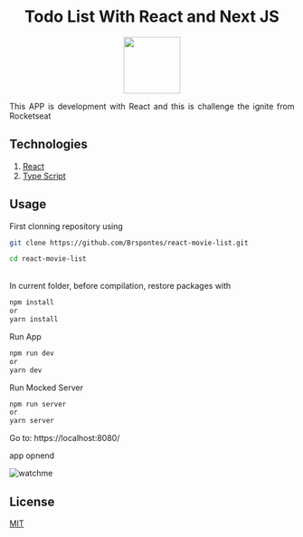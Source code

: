 <center><h1>Todo List With React  and Next JS </h1></center>

<p align="center">
<img src="https://cdn4.iconfinder.com/data/icons/logos-3/600/React.js_logo-512.png" width="100" />
</p>
<p align="justify">
This APP is development with React and this is challenge the ignite from Rocketseat
</p>


<h2>Technologies</h2>
<ol>
	<li><a href="https://reactjs.org/">React</a></li>
	<li><a href="https://www.typescriptlang.org/">Type Script</a></li>
</ol>

<h2>Usage</h2>
First clonning repository using

```bash
git clone https://github.com/Brspontes/react-movie-list.git

cd react-movie-list
```
<br />
In current folder, before compilation, restore packages with

```bash
npm install
or
yarn install
```
Run App
```bash
npm run dev
or
yarn dev
```

Run Mocked Server
```bash
npm run server
or
yarn server
```

Go to:  https://localhost:8080/

app opnend

![watchme](https://user-images.githubusercontent.com/14333695/112226210-a2937100-8c0c-11eb-910e-cd7674661f6f.gif)
<h2>License</h2>
<a href="https://github.com/Brspontes/react-movie-list/blob/master/LICENSE">MIT</a>
